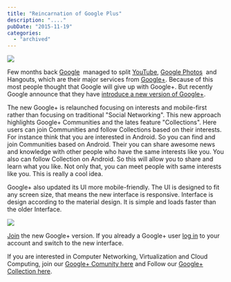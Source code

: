 ```yaml
---
title: "Reincarnation of Google Plus"
description: "...."
pubDate: "2015-11-19"
categories: 
  - "archived"
---
```


[![](/images/tau_onboarding_410X208_2X-c99871279d0de27a2fec6a7aaef26bfb.png)](http://2.bp.blogspot.com/-gyzeNsiX_Aw/Vk3Y1-sH-EI/AAAAAAAAClQ/QM_YdYhvaBo/s1600/tau_onboarding_410X208_2X-c99871279d0de27a2fec6a7aaef26bfb.png)

  
Few months back [Google](https://plus.google.com/116899029375914044550)  managed to split [YouTube](https://plus.google.com/115229808208707341778), [Google Photos](https://plus.google.com/108972862430615180924)  and Hangouts, which are their major services from [Google+](https://plus.google.com/101560853443212199687). Because of this most people thought that Google will give up with Google+. But recently Google announce that they have [introduce a new version of Google+](https://googleblog.blogspot.co.uk/2015/11/introducing-new-google.html).  
  
The new Google+ is relaunched focusing on interests and mobile-first rather than focusing on traditional "Social Networking". This new approach highlights Google+ Communities and the lates feature "Collections". Here users can join Communities and follow Collections based on their interests. For instance think that you are interested in Android. So you can find and join Communities based on Android. Their you can share awesome news and knowledge with other people who have the same interests like you. You also can follow Collection on Android. So this will allow you to share and learn what you like. Not only that, you can meet people with same interests like you. This is really a cool idea.  
  
Google+ also updated its UI more mobile-friendly. The UI is designed to fit any screen size, that means the new interface is responsive. Interface is design according to the material design. It is simple and loads faster than the older Interface.  
  

[![](/images/Dragon%2BFinal%2BAnimation.gif)](https://4.bp.blogspot.com/-1gaWI5avIxA/VkuUbwvAuoI/AAAAAAAARak/CBHevlSOjOU/s640/Dragon%2BFinal%2BAnimation.gif)

  
[Join](https://plus.google.com/) the new Google+ version. If you already a Google+ user [log in](https://plus.google.com/) to your account and switch to the new interface.  
  
If you are interested in Computer Networking, Virtualization and Cloud Computing, join our [Google+ Comunity here](https://plus.google.com/u/0/communities/110627513522524392690) and Follow our [Google+ Collection here](https://plus.google.com/u/0/collection/UkX--).
